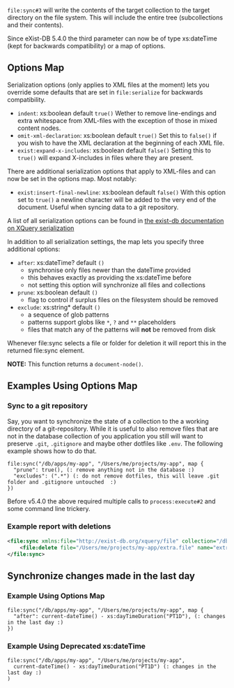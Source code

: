 `file:sync#3` will write the contents of the target collection to the target directory on the file system. 
This will include the entire tree (subcollections and their contents).

Since eXist-DB 5.4.0 the third parameter can now be of type xs:dateTime (kept for backwards compatibility)
or a map of options.

## Options Map

Serialization options (only applies to XML files at the moment) lets you
override some defaults that are set in `file:serialize` for backwards
compatibility.

- `indent`: xs:boolean default `true()`
  Wether to remove line-endings and extra whitespace from XML-files with
  the exception of those in mixed content nodes.
- `omit-xml-declaration`: xs:boolean default `true()`
  Set this to `false()` if you wish to have the XML declaration at the
  beginning of each XML file.
- `exist:expand-x-includes`: xs:boolean default `false()`
  Setting this to `true()` will expand X-includes in files where
  they are present.

There are additional serialization options that apply to XML-files and can now be set in the options map. Most notably:

- `exist:insert-final-newline`: xs:boolean default `false()`
  With this option set to `true()` a newline character will be added 
  to the very end of the document. Useful when syncing data to a git
  repository.

A list of all serialization options can be found in [the exist-db documentation on XQuery serialization](http://exist-db.org/exist/apps/doc/xquery.xml?field=all&id=D3.3.6.2#serialization)

In addition to all serialization settings, the map lets you specify
three additional options:

- `after`: xs:dateTime? default `()`
    - synchronise only files newer than the dateTime provided
    - this behaves exactly as providing the xs:dateTime before
    - not setting this option will synchronize all files and collections
- `prune`: xs:boolean default `()`
    - flag to control if surplus files on the filesystem should be removed
- `exclude`: xs:string* default `()`
    - a sequence of glob patterns 
    - patterns support globs like `*`, `?` and `**` placeholders
    - files that match any of the patterns will __not__ be removed from disk

Whenever file:sync selects a file or folder for deletion it will report this in the returned file:sync element.

__NOTE:__ This function returns a `document-node()`.

## Examples Using Options Map

### Sync to a git repository

Say, you want to synchronize the state of a collection to the a working directory of a git-repository.
While it is useful to also remove files that are not in the database collection of you application you 
still will want to preserve `.git`, `.gitignore` and maybe other dotfiles like `.env`. The following
example shows how to do that.

```xquery
file:sync("/db/apps/my-app", "/Users/me/projects/my-app", map {
  "prune": true(), (: remove anything not in the database :)
  "excludes": (".*") (: do not remove dotfiles, this will leave .git folder and .gitignore untouched  :)
})
```

Before v5.4.0 the above required multiple calls to `process:execute#2` and some command line trickery.

### Example report with deletions

```xml
<file:sync xmlns:file="http://exist-db.org/xquery/file" collection="/db/apps/my-app" dir="/Users/me/projects/my-app">
    <file:delete file="/Users/me/projects/my-app/extra.file" name="extra.file"/>
</file:sync>
```

## Synchronize changes made in the last day

### Example Using Options Map

```xquery
file:sync("/db/apps/my-app", "/Users/me/projects/my-app", map {
  "after": current-dateTime() - xs:dayTimeDuration("PT1D"), (: changes in the last day :)
})
```

### Example Using Deprecated xs:dateTime

```xquery
file:sync("/db/apps/my-app", "/Users/me/projects/my-app", 
  current-dateTime() - xs:dayTimeDuration("PT1D") (: changes in the last day :)
)
```
